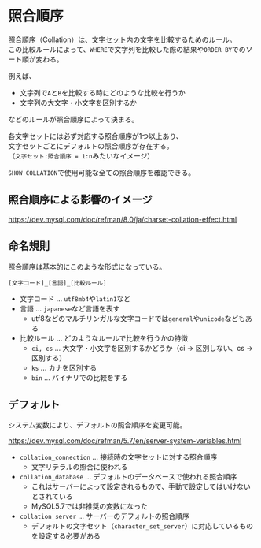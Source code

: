 # 照合順序
照合順序（Collation）は、[文字セット](/MySQL/文字セット.md)内の文字を比較するためのルール。  
この比較ルールによって、`WHERE`で文字列を比較した際の結果や`ORDER BY`でのソート順が変わる。

例えば、
* 文字列で`A`と`B`を比較する時にどのような比較を行うか
* 文字列の大文字・小文字を区別するか

などのルールが照合順序によって決まる。

各文字セットには必ず対応する照合順序が1つ以上あり、  
文字セットごとにデフォルトの照合順序が存在する。  
（`文字セット:照合順序 = 1:n`みたいなイメージ）

`SHOW COLLATION`で使用可能な全ての照合順序を確認できる。

## 照合順序による影響のイメージ
https://dev.mysql.com/doc/refman/8.0/ja/charset-collation-effect.html

## 命名規則
照合順序は基本的にこのような形式になっている。  
```
[文字コード]_[言語]_[比較ルール]
```

* 文字コード ... `utf8mb4`や`latin1`など
* 言語 ... `japanese`など言語を表す
  - utf8などのマルチリンガルな文字コードでは`general`や`unicode`などもある
* 比較ルール ... どのようなルールで比較を行うかの特徴
  - `ci, cs` ... 大文字・小文字を区別するかどうか（ci -> 区別しない、cs -> 区別する）
  - `ks` ... カナを区別する
  - `bin` ... バイナリでの比較をする

## デフォルト
システム変数により、デフォルトの照合順序を変更可能。

https://dev.mysql.com/doc/refman/5.7/en/server-system-variables.html

* `collation_connection` ... 接続時の文字セットに対する照合順序
  - 文字リテラルの照合に使われる
* `collation_database` ... デフォルトのデータベースで使われる照合順序
  - これはサーバーによって設定されるもので、手動で設定してはいけないとされている
  - MySQL5.7では非推奨の変数になった
* `collation_server` ... サーバーのデフォルトの照合順序
  - デフォルトの文字セット（`character_set_server`）に対応しているものを設定する必要がある